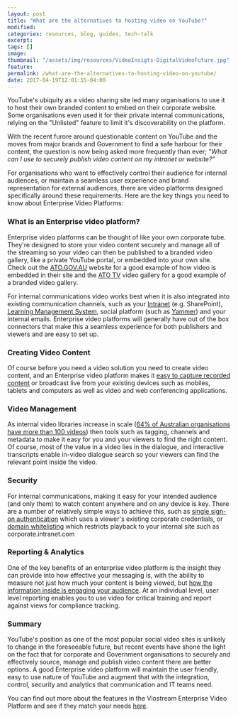 ```yaml
---
layout: post
title: "What are the alternatives to hosting video on YouTube?"
modified:
categories: resources, blog, guides, tech-talk
excerpt:
tags: []
image:
thumbnail: "/assets/img/resources/VideoInsigts-DigitalVideoFuture.jpg"
feature:
permalink: /what-are-the-alternatives-to-hosting-video-on-youtube/
date: 2017-04-19T12:01:55-04:00
---
```


YouTube's ubiquity as a video sharing site led many organisations to use it to host their own branded content to embed on their corporate website. Some organisations even used it for their private internal communications, relying on the "Unlisted" feature to limit it's discoverability on the platform.

With the recent furore around questionable content on YouTube and the moves from major brands and Government to find a safe harbour for their content, the question is now being asked more frequently than ever;<em> "What can I use to securely publish video content on my intranet or website?" </em>

For organisations who want to effectively control their audience for internal audiences, or maintain a seamless user experience and brand representation for external audiences, there are video platforms designed specifically around these requirements. Here are the key things you need to know about Enterprise Video Platforms:
<h3>What is an Enterprise video platform?</h3>
Enterprise video platforms can be thought of like your own corporate tube. They're designed to store your video content securely and manage all of the streaming so your video can then be published to a branded video gallery, like a private YouTube portal, or embedded into your own site. Check out the <a href="https://www.ato.gov.au/">ATO.GOV.AU</a> website for a good example of how video is embedded in their site and the <a href="http://tv.ato.gov.au">ATO TV</a> video gallery for a good example of a branded video gallery.

For internal communications video works best when it is also integrated into existing communication channels, such as your <a href="/platform/intranets/">Intranet</a> (e.g. SharePoint), <a href="/platform/learning-management/">Learning Management System</a>, social platform (such as <a href="/platform/social/">Yammer</a>) and your internal emails. Enterprise video platforms will generally have out of the box connectors that make this a seamless experience for both publishers and viewers and are easy to set up.
<h3>Creating Video Content</h3>
Of course before you need a video solution you need to create video content, and an Enterprise video platform makes it <a href="/platform/user-generated/">easy to capture recorded content</a> or broadcast live from your existing devices such as mobiles, tablets and computers as well as video and web conferencing applications.
<h3>Video Management</h3>
As internal video libraries increase in scale (<a href="http://content.viostream.com/australian-internal-communications">64% of Australian organisations have more than 100 videos</a>) then tools such as tagging, channels and metadata to make it easy for you and your viewers to find the right content. Of course, most of the value in a video lies in the dialogue, and interactive transcripts enable in-video dialogue search so your viewers can find the relevant point inside the video.
<h3>Security</h3>
For internal communications, making it easy for your intended audience (and only them) to watch content anywhere and on any device is key. There are a number of relatively simple ways to achieve this, such as <a href="/platform/security/">single sign-on authentication</a> which uses a viewer's existing corporate credentials, or <a href="/platform/security/">domain whitelisting</a> which restricts playback to your internal site such as corporate.intranet.com
<h3>Reporting &amp; Analytics</h3>
One of the key benefits of an enterprise video platform is the insight they can provide into how effective your messaging is, with the ability to measure not just how much your content is being viewed, but <a href="/platform/analytics/">how the information inside is engaging your audience</a>. At an individual level, user level reporting enables you to use video for critical training and report against views for compliance tracking.
<h3>Summary</h3>
YouTube's position as one of the most popular social video sites is unlikely to change in the foreseeable future, but recent events have shone the light on the fact that for corporate and Government organisations to securely and effectively source, manage and publish video content there are better options. A good Enterprise video platform will maintain the user friendly, easy to use nature of YouTube and augment that with the integration, control, security and analytics that communication and IT teams need.

You can find out more about the features in the Viostream Enterprise Video Platform and see if they match your needs <a href="/platform/">here</a>.